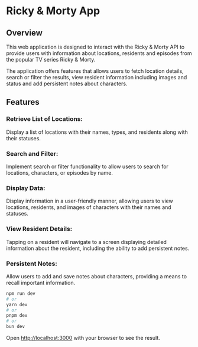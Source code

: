 # Ricky & Morty App

## Overview

This web application is designed to interact with the Ricky & Morty API to provide users with information about
locations, residents and episodes from the popular TV series Ricky & Morty.

The application offers features that allows users to fetch location details, search or filter the results, view resident information
including images and status and add persistent notes about characters.

## Features

### Retrieve List of Locations:

Display a list of locations with their names, types, and residents along with their statuses.

### Search and Filter:

Implement search or filter functionality to allow users to search for locations, characters, or episodes by name.

### Display Data:

Display information in a user-friendly manner, allowing users to view locations, residents, and images of characters with their names and statuses.

### View Resident Details:

Tapping on a resident will navigate to a screen displaying detailed information about the resident, including the ability to add persistent notes.

### Persistent Notes:

Allow users to add and save notes about characters, providing a means to recall important information.

```bash
npm run dev
# or
yarn dev
# or
pnpm dev
# or
bun dev
```

Open [http://localhost:3000](http://localhost:3000) with your browser to see the result.
